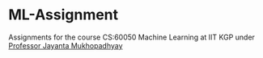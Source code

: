 # ML-Assignment
Assignments for the course CS:60050 Machine Learning at IIT KGP under [Professor Jayanta Mukhopadhyay](http://www.facweb.iitkgp.ac.in/~jay/)
